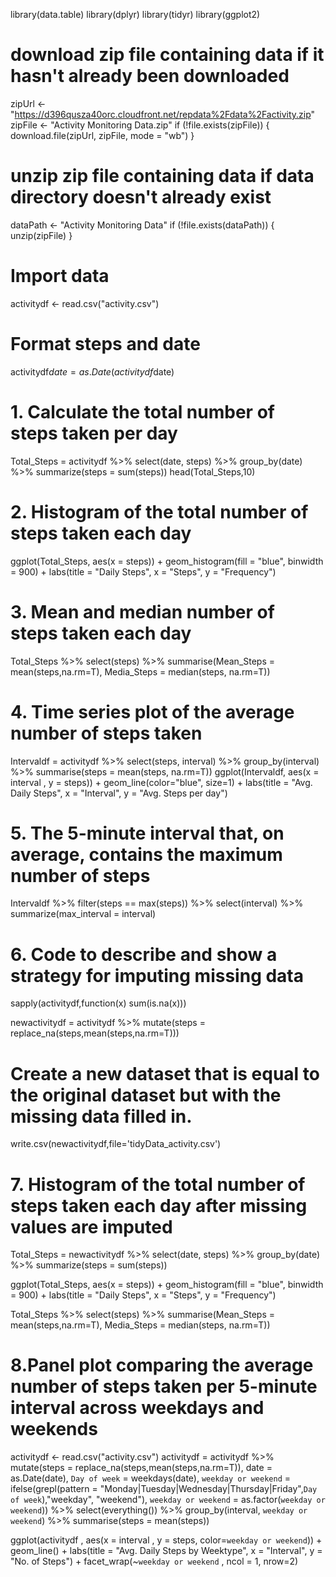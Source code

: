library(data.table)
library(dplyr)
library(tidyr)
library(ggplot2)

# download zip file containing data if it hasn't already been downloaded
zipUrl <- "https://d396qusza40orc.cloudfront.net/repdata%2Fdata%2Factivity.zip"
zipFile <- "Activity Monitoring Data.zip"
if (!file.exists(zipFile)) {
  download.file(zipUrl, zipFile, mode = "wb")
}

# unzip zip file containing data if data directory doesn't already exist
dataPath <- "Activity Monitoring Data"
if (!file.exists(dataPath)) {
  unzip(zipFile)
}

# Import data #
activitydf <- read.csv("activity.csv")
# Format steps and date 
activitydf$date = as.Date(activitydf$date)

# 1. Calculate the total number of steps taken per day
Total_Steps = activitydf %>%
  select(date, steps) %>%
  group_by(date) %>%
  summarize(steps = sum(steps))
head(Total_Steps,10)

# 2. Histogram of the total number of steps taken each day
ggplot(Total_Steps, aes(x = steps)) +
  geom_histogram(fill = "blue", binwidth = 900) +
  labs(title = "Daily Steps", x = "Steps", y = "Frequency")

# 3. Mean and median number of steps taken each day
Total_Steps %>%
  select(steps) %>%
  summarise(Mean_Steps = mean(steps,na.rm=T),
            Media_Steps = median(steps, na.rm=T))

# 4. Time series plot of the average number of steps taken
Intervaldf = activitydf %>%
  select(steps, interval) %>%
  group_by(interval) %>%
  summarise(steps = mean(steps, na.rm=T))
ggplot(Intervaldf, aes(x = interval , y = steps)) + geom_line(color="blue", size=1) + labs(title = "Avg. Daily Steps", x = "Interval", y = "Avg. Steps per day")

# 5. The 5-minute interval that, on average, contains the maximum number of steps
Intervaldf %>%
  filter(steps == max(steps)) %>%
  select(interval) %>%
  summarize(max_interval = interval)

# 6. Code to describe and show a strategy for imputing missing data
sapply(activitydf,function(x) sum(is.na(x)))

newactivitydf = activitydf %>%
  mutate(steps = replace_na(steps,mean(steps,na.rm=T)))

# Create a new dataset that is equal to the original dataset but with the missing data filled in.
write.csv(newactivitydf,file='tidyData_activity.csv')

# 7. Histogram of the total number of steps taken each day after missing values are imputed
Total_Steps = newactivitydf %>%
  select(date, steps) %>%
  group_by(date) %>%
  summarize(steps = sum(steps))

ggplot(Total_Steps, aes(x = steps)) +
  geom_histogram(fill = "blue", binwidth = 900) +
  labs(title = "Daily Steps", x = "Steps", y = "Frequency")

Total_Steps %>%
  select(steps) %>%
  summarise(Mean_Steps = mean(steps,na.rm=T),
            Media_Steps = median(steps, na.rm=T))

# 8.Panel plot comparing the average number of steps taken per 5-minute interval across weekdays and weekends
activitydf <- read.csv("activity.csv")
activitydf = activitydf %>%
  mutate(steps = replace_na(steps,mean(steps,na.rm=T)),
         date = as.Date(date),
         `Day of week` = weekdays(date),
         `weekday or weekend` = ifelse(grepl(pattern = "Monday|Tuesday|Wednesday|Thursday|Friday",`Day of week`),"weekday", "weekend"),
         `weekday or weekend` = as.factor(`weekday or weekend`)) %>%
  select(everything()) %>%
  group_by(interval, `weekday or weekend`) %>%
  summarise(steps = mean(steps))

ggplot(activitydf , aes(x = interval , y = steps, color=`weekday or weekend`)) + geom_line() + labs(title = "Avg. Daily Steps by Weektype", x = "Interval", y = "No. of Steps") + facet_wrap(~`weekday or weekend` , ncol = 1, nrow=2)

  
